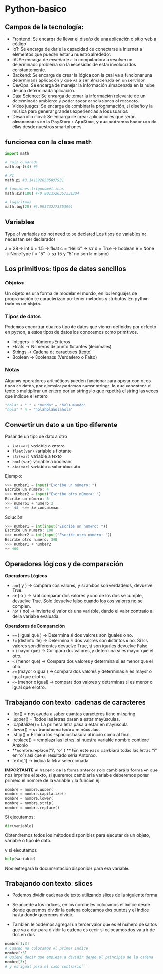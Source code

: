 # Python-basico

## Campos de la tecnología:

- Frontend: Se encarga de llevar el diseño de una aplicación o sitio web a código
- IoT: Se encarga de darle la capacidad de conectarse a internet a elementos que pueden estar a nuestro alrededor.
- IA: Se encarga de enseñarle a la computadora a resolver un determinado problema sin la necesidad de estar involucrados constantemente.
- Backend: Se encarga de crear la lógica con la cual va a funcionar una determinada aplicación y que va a ser almacenada en un servidor.
- DevOps: Se encarga de manejar la información almacenada en la nube de una determinada aplicación.
- Data Science: Se encarga de tomar la información relevante de un determinado ambiente y poder sacar conclusiones al respecto.
- Video juegos: Se encarga de combinar la programación, el diseño y la música para generar grandes experiencias a los usuarios.
- Desarrollo móvil: Se encarga de crear aplicaciones que serán almacenadas en la PlayStore o AppStore, y que podremos hacer uso de ellas desde nuestros smartphones.

## funciones con la clase math

```python
import math

# raiz cuadrada
math.sqrt(4) #2

# PI
math.pi #3.1415926535897931

# funciones trigonométricas
math.sin(180) #-0.8011526357338304

# logaritmos
math.log(20) #2.995732273553991
```

## Variables

Type of variables do not need to be declared
Los tipos de variables no necesitan ser declarados

a = 28 → int
b = 1.5 → float
c = “Hello” → str
d = True → boolean
e = None → NoneType
f = “5” → str (5 y “5” no son lo mismo)

## Los primitivos: tipos de datos sencillos

### Objetos

Un objeto es una forma de modelar el mundo, en los lenguajes de programación se caracterizan por tener métodos y atributos. En python todo es un objeto.

### Tipos de datos

Podemos encontrar cuatros tipo de datos que vienen definidos por defecto en python, a estos tipos de datos los conocemos como primitivos.

- Integers → Números Enteros
- Floats → Números de punto flotantes (decimales)
- Strings → Cadena de caracteres (texto)
- Boolean → Boolenaos (Verdadero o Falso)

### Notas

Algunos operadores aritméticos pueden funcionar para operar con otros tipos de datos, por ejemplo: podemos sumar strings, lo que concatena el texto o multiplicar un entero por un strings lo que repetirá el string las veces que indique el entero

```python
"hola" + " " + "mundo" = "hola mundo"
"hola" * 4 = "holaholaholahola"
```

## Convertir un dato a un tipo diferente

Pasar de un tipo de dato a otro

- `int(var)` variable a entero
- `float(var)` variable a flotante
- `str(var)` variable a texto
- `bool(var)` variable a booleano
- `abs(var)` variable a valor absoluto

Ejemplo:

```python
>>> number1 = input("Escribe un número: ")
Escribe un número: 4
>>> number2 = input("Escribe otro número: ")
Escribe un número: 5
>>> numero1 + numero 2
=> '45' <== Se concatenan
```

Solución:

```python
>>> number1 = int(input("Escribe un numero: "))
Escribe un numero: 100
>>> number2 = int(input("Escribe otro numero: "))
Escribe otro numero: 300
>>> number1 + number2
=> 400
```

## Operadores lógicos y de comparación

**Operadores Lógicos**

- `and`( y ) -> compara dos valores, y si ambos son verdaderos, devuelve True.
- `or` ( ó ) -> si al comparar dos valores y uno de los dos se cumple, devuelve True. Solo devuelve falso cuando los dos valores no se complen.
- `not` ( no) -> invierte el valor de una variable, dando el valor contrario al de la variable evaluada.

**Operadores de Comparación**

- `==` ( igual qué ) -> Determina si dos valores son iguales o no.
- `!=` (distinto de) -> Determina si dos valores son distintos o no. Si los valores son diferentes devuelve True, si son iguales devuelve False.
- `>` (mayor que) -> Compara dos valores, y determina si es mayor que el otro.
- `<` (menor que) -> Compara dos valores y determina si es menor que el otro.
- `>=` (mayor o igual) -> compara dos valores y determinas si es mayor o igual que el otro.
- `<=` (menor o igual) -> compara dos valores y determinas si es menor o igual que el otro.

## Trabajando con texto: cadenas de caracteres

- .len() = nos ayuda a saber cuantas caracteres tiene mi spring
- .upper() = Todos las letras pasan a estar mayúsculas.
- .capitalize() = La primera letra pasa a estar en mayúscula.
- .lower() = se transforma todo a minúsculas.
- .strip() = Elimina los espacios basura al inicio como al final.
- .replace() = remplaza las letras. si nuestra variable nombre contiene Antonio
- **nombre.replace(“i”, “o” ) ** (En este paso cambiará todas las letras “i” en “o”) así que el resultado sería Antonoo.
- texto[1] → indica la letra seleccionada

**IMPORTANTE**
Al hacerlo de la forma anterior solo cambiará la forma en que nos imprime el texto, si queremos cambiar la variable deberemos poner primero el nombre de la variable y la función ej:

```python
nombre = nombre.upper()
nombre = nombre.capitalize()
nombre = nombre.lower()
nombre = nombre.strip()
nombre = nombre.replace()
```

Si ejecutamos:

```python
dir(variable)
```

Obtendremos todos los métodos disponibles para ejecutar de un objeto, variable o tipo de dato.

y si ejecutamos:

```python
help(variable)
```

Nos entregará la documentación disponible para esa variable.

## Trabajando con texto: slices

* Podemos dividir cadenas de texto utilizando slices de la siguiente forma

* Se accede a los índices, en los corchetes colocamos el índice desde donde queremos dividir la cadena colocamos dos puntos y el índice hasta donde queremos dividir.

* También le podemos agregar un tercer valor que es el numero de saltos que va a dar para dividir la cadena es decir si colocamos dos va a ir de dos en dos

```python
nombre[1:3]
# Cuando no colocamos el primer indice
nombre[:3]
# Quiere decir que empieza a dividir desde el principio de la cadena
nombre[3:]
# y es igual para el caso contrario```
```
